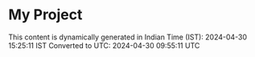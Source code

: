 # My Project

This content is dynamically generated in Indian Time (IST): 2024-04-30 15:25:11 IST
Converted to UTC: 2024-04-30 09:55:11 UTC

